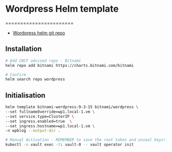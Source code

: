 # Wordpress Helm template
=======================
- [Wordpress helm git repo](https://github.com/helm/charts/tree/master/stable/wordpress)

## Installation
```bash
# Add CNCF advised repo - Bitnami
helm repo add bitnami https://charts.bitnami.com/bitnami

# Confirm 
helm search repo wordpress
```

## Initialisation
```bash
helm template bitnami-wordpress-9-3-15 bitnami/wordpress \
--set fullnameOverride=wp1.local-1.vm \
--set service.type=ClusterIP \
--set ingress.enabled=true  \
--set ingress.hostname=wp1.local-1.vm \
-n wpblog --output-dir .

# Manual Activation - REMEMBER to save the root token and unseal keys!!!
kubectl -n vault exec -ti vault-0 -- vault operator init
```